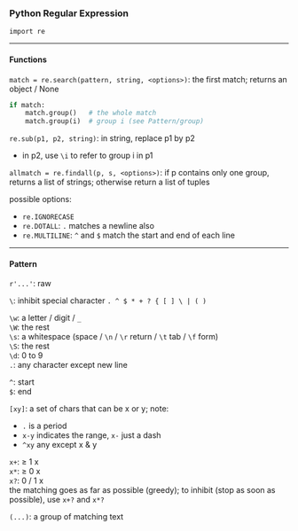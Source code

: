 ### Python Regular Expression

`import re`

---

#### Functions

`match = re.search(pattern, string, <options>)`: the first match; returns an object / None

```python
if match:
    match.group()   # the whole match
    match.group(i)  # group i (see Pattern/group)
```

`re.sub(p1, p2, string)`: in string, replace p1 by p2
* in p2, use `\i` to refer to group i in p1  

`allmatch = re.findall(p, s, <options>)`: if p contains only one group, returns a list of strings; otherwise return a list of tuples

possible options:
* `re.IGNORECASE`
* `re.DOTALL`: `.` matches a newline also
* `re.MULTILINE`: `^` and `$` match the start and end of each line

---

#### Pattern

`r'...'`: raw

`\`: inhibit special character `. ^ $ * + ? { [ ] \ | ( )`

`\w`: a letter / digit / `_`  
`\W`: the rest  
`\s`: a whitespace (space / `\n` / `\r` return / `\t` tab / `\f` form)  
`\S`: the rest  
`\d`: 0 to 9  
`.`: any character except new line

`^`: start  
`$`: end

`[xy]`: a set of chars that can be x or y; note:
  * `.` is a period
  * `x-y` indicates the range, `x-` just a dash
  * `^xy` any except x & y

`x+`: ≥ 1 x  
`x*`: ≥ 0 x  
`x?`: 0 / 1 x  
the matching goes as far as possible (greedy); to inhibit (stop as soon as possible), use `x+?` and `x*?`

`(...)`: a group of matching text
